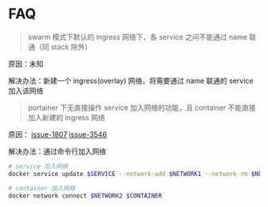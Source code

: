# FAQ

> swarm 模式下默认的 ingress 网络下，各 service 之间不能通过 name 联通（同 stack 除外）

原因：未知

解决办法：新建一个 ingress(overlay) 网络，将需要通过 name 联通的 service 加入该网络

> portainer 下无直接操作 service 加入网络的功能，且 container 不能直接加入新建的 ingress 网络

原因：
[issue-1807](https://github.com/portainer/portainer/issues/1807)
[issue-3546](https://github.com/portainer/portainer/issues/3546)

解决办法：通过命令行加入网络

```bash
# service 加入网络
docker service update $SERVICE --network-add $NETWORK1 --network-rm $NETWORK2

# container 加入网络
docker network connect $NETWORK2 $CONTAINER
```